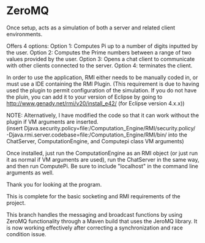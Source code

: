 # ZeroMQ

Once setup, acts as a simulation of both a server and related client environments.

Offers 4 options: 
  Option 1: Computes Pi up to a number of digits inputted by the user.
  Option 2: Computes the Prime numbers between a range of two values provided by the user.
  Option 3: Opens a chat client to communicate with other clients connected to the server.
  Option 4: terminates the client.
 
 In order to use the application, RMI either needs to be manually coded in, or must use a IDE containing the RMI Plugin.
 (This requirement is due to having used the plugin to permit configuration of the simulation.  If you do not have the pluin,
 you can add it to your version of Eclipse by going to http://www.genady.net/rmi/v20/install_e42/ (for Eclipse version 4.x.x))
 
 NOTE: Alternatively, I have modified the code so that it can work without the plugin if VM arguments are inserted.  
 (insert Djava.security.policy=file:<directory path to project>/Computation_Engine/RMI/security.policy/ -Djava.rmi.server.codebase=file:<directory path to project>/Computation_Engine/RMI/bin/ 
 into the ChatServer, ComputationEngine, and Computepi class VM arguments)
 
 Once installed, just run the ComputationEngine as an RMI object (or just run it as normal if VM arguments are used), run the ChatServer in the same way, and then run ComputePi.  Be sure to include "localhost" in the command line arguments as well.
 
 Thank you for looking at the program.
 
This is complete for the basic socketing and RMI requirements of the project.

This branch handles the messaging and broadcast functions by using ZeroMQ functionality through a Maven build that uses the JeroMQ library.  It is now working effectively after correcting a synchronization and race condition issue.
